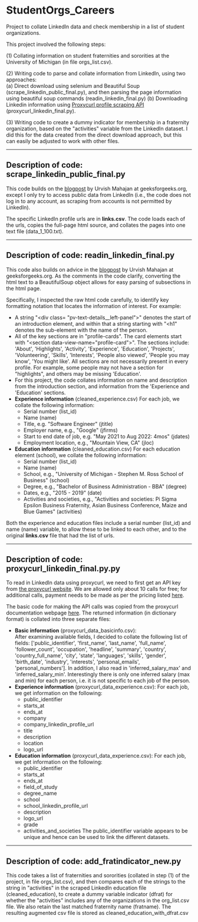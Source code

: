 # StudentOrgs_Careers
Project to collate LinkedIn data and check membership in a list of student organizations. 

This project involved the following steps:

(1) Collating information on student fraternities and sororities at the University of Michigan (in file orgs_list.csv).

(2) Writing code to parse and collate information from LinkedIn, using two approaches:  
  (a) Direct download using selenium and Beautiful Soup (scrape_linkedin_public_final.py), and then parsing the page information using beautiful soup commands (readin_linkedin_final.py)
  (b) Downloading Linkedin information using <a href="https://nubela.co/proxycurl/linkedin" target="_blank">Proxycurl profile scraping API</a> (proxycurl_linkedin_final.py).

(3) Writing code to create a dummy indicator for membership in a fraternity organization, based on the "activities" variable from the LinkedIn dataset.  I did this for the data created from the direct download approach, but this can easily be adjusted to work with other files.

---------------------------------------------------------------------------------------------
Description of code: scrape_linkedin_public_final.py 
-
This code builds on the [blogpost](https://www.geeksforgeeks.org/scrape-linkedin-using-selenium-and-beautiful-soup-in-python) by Urvish Mahajan at geeksforgeeks.org, except I only try to access public data from LinkedIn (i.e., the code does not log in to any account, as scraping from accounts is not permitted by LinkedIn). 

The specific LinkedIn profile urls are in **links.csv**.  The code loads each of the urls, copies the full-page html source, and collates the pages into one text file (data_1_100.txt).

---------------------------------------------------------------------------------------------
Description of code: readin_linkedin_final.py 
-
This code also builds on advice in the [blogpost](https://www.geeksforgeeks.org/scrape-linkedin-using-selenium-and-beautiful-soup-in-python) by Urvish Mahajan at geeksforgeeks.org. As the comments in the code clarify, converting the html text to a BeautifulSoup object allows for easy parsing of subsections in the html page.

Specifically, I inspected the raw html code carefully, to identify key formatting notation that locates the information of interest. For example:
* A string "\<div class= "pv-text-details__left-panel">" denotes the start of an introduction element, and within that a string starting with "<h1" denotes the sub-element with the name of the person.
* All of the key sections are in "profile-cards".  The card elements start with "\<section data-view-name="profile-card">". The sections include: 'About', 'Highlights', 'Activity', 'Experience', 'Education', 'Projects', 'Volunteering', 'Skills', 'Interests', 'People also viewed', 'People you may know', 'You might like'. All sections are not necessarily present in every profile. For example, some people may not have a section for "highlights", and others may be missing 'Education'.
* For this project, the code collates information on name and description from the introduction section, and information from the 'Experience and 'Education' sections.
* **Experience information** (cleaned_experience.csv) For each job, we collate the following information:  
  - Serial number (list_id)
  - Name (name) 
  - Title, e.g. "Software Engineer" (jtitle)
  - Employer name, e.g., "Google" (jfirms)
  - Start to end date of job, e.g. "May 2021 to Aug 2022: 4mos"   (jdates)
  - Employment location, e.g., "Mountain View, CA" (jloc)           
* **Education information** (cleaned_education.csv) For each education element (school), we collate the following information:  
  - Serial number (list_id)
  - Name (name)
  - School, e.g., "University of Michigan - Stephen M. Ross School of Business" (school)
  - Degree, e.g., "Bachelor of Business Administration - BBA" (degree)
  - Dates, e.g., "2015 - 2019" (date)
  - Activities and societies, e.g., "Activities and societies: Pi Sigma Epsilon Business Fraternity, Asian Business Conference, Maize and Blue Games" (activities)
    
Both  the experience and education files include a serial number (list_id) and name (name) variable, to allow these to be linked to each other, and to the original **links.csv** file that had the list of urls.

---------------------------------------------------------------------------------------------
Description of code: proxycurl_linkedin_final.py.py 
-
To read in LinkedIn data using proxycurl, we need to first get an API key from [the proxycurl website](https://nubela.co/proxycurl/people-api). We are allowed only about 10 calls for free; for additional calls, payment needs to be made as per the pricing listed [here](https://nubela.co/proxycurl/pricing).     

The basic code for making the API calls was copied from the proxycurl documentation webpage [here](https://nubela.co/proxycurl/docs?python#people-api-person-profile-endpoint).  The returned information (in dictionary format) is collated into three separate files:
* **Basic information** (proxycurl_data_basicinfo.csv):  
After examining available fields, I decided to collate the following list of fields:
['public_identifier', 'first_name', 'last_name', 'full_name', 'follower_count', 'occupation', 'headline', 'summary', 'country', 'country_full_name', 'city', 'state', 'languages', 'skills', 'gender', 'birth_date', 'industry', 'interests', 'personal_emails', 'personal_numbers'].  In addition, I also read in 'inferred_salary_max' and 'inferred_salary_min'.  Interestingly there is only one inferred salary (max and min) for each person, i.e. it is not specific to each job of the person. 
* **Experience information** (proxycurl_data_experience.csv): For each job, we get information on the following:  
  - public_identifier
  - starts_at
  - ends_at
  - company
  - company_linkedin_profile_url
  - title
  - description
  - location
  - logo_url
* **Education information** (proxycurl_data_experience.csv): For each job, we get information on the following:
  - public_identifier
  - starts_at
  - ends_at
  - field_of_study
  - degree_name
  - school
  - school_linkedin_profile_url
  - description
  - logo_url
  - grade
  - activities_and_societies
The public_identifier variable appears to be unique and hence can be used to link the different datasets.
---------------------------------------------------------------------------------------------
Description of code: add_fratindicator_new.py 
-
This code takes a list of fraternities and sororities (collated in step (1) of the project, in file orgs_list.csv), and then compares each of the strings to the string in "activities" in the scraped LinkedIn education file (cleaned_education), to create a dummy variable indicator (dfrat) for whether the "activities" includes any of the organizations in the org_list.csv file. We also retain the last matched fraternity name (fratname).  The resulting augmented csv file is stored as cleaned_education_with_dfrat.csv  
